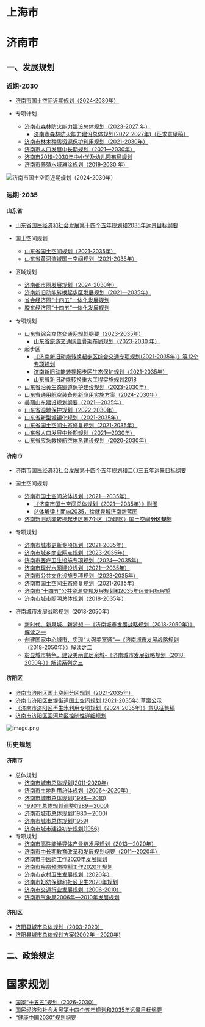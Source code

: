 
# 上海市

# 济南市

## 一、发展规划

### 近期-2030

- [济南市国土空间近期规划（2024-2030年）](static/济南市国土空间近期规划（2024-3030年）.pdf)

- 专项计划
	- [济南市森林防火能力建设总体规划（2023-2027 年）](http://jnly.jinan.gov.cn/art/2023/6/30/art_38946_4772609.html?xxgkhide=1)
		- [济南市森林防火能力建设总体规划(2022-2027年)（征求意见稿）](http://jnly.jinan.gov.cn/art/2022/8/10/art_99384_4768916.html)
	- [济南市林木种质资源保护利用规划（2021-2030年）](http://jnly.jinan.gov.cn/art/2022/4/21/art_38946_4767816.html?xxgkhide=1)
	- [济南市人口发展中长期规划（2021—2030年）](http://jndpc.jinan.gov.cn/art/2022/1/12/art_30273_4781605.html?xxgkhide=1)
	- [济南市2019-2030年中小学及幼儿园布局规划](http://jnedu.jinan.gov.cn/art/2021/11/11/art_18924_4771690.html?xxgkhide=1)
	- [济南市养殖水域滩涂规划（2019-2030 年）](http://jnny.jinan.gov.cn/art/2019/12/23/art_47734_4778832.html?xxgkhide=1)

![济南市国土空间近期规划（2024-2030年）](https://cdn.jsdelivr.net/gh/foxbutter/pics_cdn/cut/macair/202507132332983.png)

### 远期-2035

#### 山东省

- [山东省国民经济和社会发展第十四个五年规划和2035年远景目标纲要](http://www.shandong.gov.cn/art/2021/4/25/art_307618_10330631.html)

- 国土空间规划
	- [山东省国土空间规划（2021-2035年）](http://gb.shandong.gov.cn/art/2024/1/8/art_307619_10346596.html "山东省人民政府关于印发山东省国土空间规划（2021-2035年）的通知")
	- [山东省黄河流域国土空间规划（2021-2035年）](http://gb.shandong.gov.cn/art/2023/12/29/art_307619_10346351.html "山东省自然资源厅关于印发《山东省黄河流域国土空间规划（2021-2035年）》的通知")

- 区域规划
	- [济南都市圈发展规划（2024-2030年）](http://www.shandong.gov.cn/art/2024/3/8/art_267492_64225.html "山东省人民政府关于印发济南都市圈发展规划（2024-2030年）的通知")
	- [济南新旧动能转换起步区发展规划（2021—2035年）](http://gb.shandong.gov.cn/art/2022/8/22/art_307621_10330627.html "济南新旧动能转换起步区发展规划（2021—2035年）")
	- [省会经济圈“十四五”一体化发展规划](http://www.shandong.gov.cn/art/2021/9/3/art_307621_10330616.html "省会经济圈“十四五”一体化发展规划")
	- [胶东经济圈“十四五”一体化发展规划](http://www.shandong.gov.cn/art/2021/9/3/art_307621_10330615.html "胶东经济圈“十四五”一体化发展规划")

- 专项规划
	- [山东省综合立体交通网规划纲要（2023-2035年）](https://jtt.shandong.gov.cn/art/2023/11/6/art_100537_10315993.html?xxgkhide=1)
		- [山东省旅游交通网主骨架布局规划（2023-2030 年）](http://gb.shandong.gov.cn/art/2023/5/12/art_307621_10346892.html "山东省交通运输厅关于印发《山东省旅游交通网主骨架布局规划（2023-2030 年）》的通知")
	- 起步区
		- [《济南新旧动能转换起步区综合交通专项规划(2021-2035年)》等12个专项规划](http://jnxxq.jinan.gov.cn/art/2025/7/4/art_48287_4787393.html?xxgkhide=1)
		- [济南新旧动能转换起步区生态保护规划（2021-2035年）](http://jnxxq.jinan.gov.cn/art/2025/7/4/art_48287_4787392.html?xxgkhide=1 "关于公布《济南新旧动能转换起步区生态保护规划（2021-2035年）》的通知")
		- [山东省新旧动能转换重大工程实施规划2018](http://www.shandong.gov.cn/art/2021/12/6/art_307620_10330610.html)
	- [山东省沿黄生态廊道保护建设规划（2023-2030年）](http://www.shandong.gov.cn/art/2023/10/10/art_267492_59841.html "山东省人民政府关于印发《山东省沿黄生态廊道保护建设规划（2023-2030年）》的通知")
	- [山东省通用航空装备创新应用实施方案（2024-2030年）](http://www.shandong.gov.cn/art/2024/7/12/art_307620_10349860.html "山东省通用航空装备创新应用实施方案（2024-2030年）")
	- [美丽山东建设规划纲要（2021—2035年）](http://www.shandong.gov.cn/art/2022/6/21/art_307620_10330612.html)
	- [山东省湿地保护规划（2022-2030年）](http://www.shandong.gov.cn/art/2023/10/25/art_307620_10344972.html "山东省自然资源厅关于印发《山东省湿地保护规划（2022-2030年）》的通知")
	- [山东省新型城镇化规划（2021-2035年）](http://www.shandong.gov.cn/art/2022/1/14/art_307620_10331723.html "关于印发《山东省新型城镇化规划（2021-2035年）》的通知")
	- [山东省国土空间生态修复规划（2021-2035年）](http://www.shandong.gov.cn/art/2021/12/28/art_307620_10331745.html "山东省国土空间生态修复规划（2021-2035年）")
	- [山东省人口发展中长期规划（2021—2030年）](http://www.shandong.gov.cn/art/2021/8/27/art_307620_10331719.html "山东省人口发展中长期规划（2021—2030年）")
	- [山东省应急救援航空体系建设规划（2020-2030年）](http://www.shandong.gov.cn/art/2020/12/25/art_307620_10331694.html "山东省应急救援航空体系建设规划（2020-2030年）")

#### 济南市

- [济南市国民经济和社会发展第十四个五年规划和二〇三五年远景目标纲要](http://www.jinan.gov.cn/art/2021/5/28/art_2612_4788130.html?xxgkhide=1)

- 国土空间规划
	- [济南市国土空间总体规划（2021—2035年）](http://www.jinan.gov.cn/art/2025/1/17/art_2613_4994801.html)
		- [《济南市国土空间总体规划（2021—2035年）》附图](http://www.jinan.gov.cn/module/download/downfile.jsp?classid=0&showname=%E6%B5%8E%E5%8D%97%E5%B8%82%E5%9B%BD%E5%9C%9F%E7%A9%BA%E9%97%B4%E6%80%BB%E4%BD%93%E8%A7%84%E5%88%92%EF%BC%882021-2035%E5%B9%B4%EF%BC%89%E9%99%84%E4%BB%B6%E9%99%84%E5%9B%BEA3.pdf&filename=c8ec23e4faa3435083639ced32c29da4.pdf)
		- [总体解读！面向2035，绘就泉城济南新蓝图](https://mp.weixin.qq.com/s/QikWfqK0WwsAHS75VMRDlQ)
	- [济南新旧动能转换起步区等7个区（功能区）国土空间**分区规划**](http://nrp.jinan.gov.cn/art/2025/6/13/art_87524_5135382.html)

- 专项规划
	- [济南市城市更新专项规划（2021-2035年）](http://www.jinan.gov.cn/art/2022/12/12/art_2615_4934625.html)
	- [济南市城乡商业网点规划（2023-2035年）](http://jnbusiness.jinan.gov.cn/art/2024/2/27/art_25070_4776049.html?xxgkhide=1)
	- [济南市医疗卫生设施专项规划（2024—2035年）](http://jnmhc.jinan.gov.cn/art/2025/2/28/art_14412_4822580.html?xxgkhide=1)
	- [济南市现代水网建设规划（2021—2035年）](http://jnwater.jinan.gov.cn/art/2025/2/25/art_24727_4774766.html?xxgkhide=1)
	- [济南市公共文化设施专项规划（2023-2035年）](http://jnwl.jinan.gov.cn/art/2024/7/19/art_42997_4783241.html?xxgkhide=1)
	- [济南市国土空间生态修复规划（2021-2035年）](http://nrp.jinan.gov.cn/art/2023/9/1/art_87524_4858055.html?xxgkhide=1)
	- [济南市“十四五”公共资源交易发展规划和2035年远景目标展望](http://jndpc.jinan.gov.cn/art/2022/12/23/art_30273_4781608.html?xxgkhide=1)
	- [济南市城市照明总体规划（2018-2035年）](http://nrp.jinan.gov.cn/art/2018/12/14/art_43841_3510801.html?xxgkhide=1)

- 济南城市发展战略规划（2018-2050年）
	- [新时代、新泉城、新梦想 —《济南城市发展战略规划（2018-2050年）》解读之一](http://nrp.jinan.gov.cn/art/2019/4/2/art_44247_3510946.html)
	- [创建国家中心城市，实现“大强美富通”—《济南城市发展战略规划（2018-2050年）》解读之二](http://nrp.jinan.gov.cn/art/2019/4/3/art_44247_3510947.html)
	- [彰显城市特色，建设美丽宜居泉城-《济南城市发展战略规划（2018-2050年）》解读系列之三](http://nrp.jinan.gov.cn/art/2019/4/3/art_44247_3510948.html?xxgkhide=1)

#### 济阳区
- [济南市济阳区国土空间分区规划（2021-2035年）](http://nrp.jinan.gov.cn/attach/0/d1ada304de694403ba5de836d00458c7.pdf)
- [济南市济阳区曲堤街道国土空间规划 (2021-2035年) 草案公示](https://www.jiyang.gov.cn/gongkai/site_jiyangquqzrzyjk/channel_6389ae3337599182826450b2/doc_68397306896f6403f4d27fda.html)
- [《济南市济阳区再生水利用专项规划（2024-2035年）》意见征集稿](https://www.jiyang.gov.cn/gongkai/site_jiyangquqcxswjl/channel_63c4a2b36e801d28fb896c37/doc_6731b83b715cea83fe1d1916.html/?state=zjyjg)
- [济南市济阳区回河片区控制性详细规划](http://nrp.jinan.gov.cn/details/HJ_4oiO1xe.html)

![image.png](https://cdn.jsdelivr.net/gh/foxbutter/pics_cdn/cut/macair/202507140000855.png)


### 历史规划

#### 济南市

- 总体规划
	- [济南市城市总体规划(2011-2020年)](http://nrp.jinan.gov.cn/details/B1AcyV0vX.html)
	- [济南市土地利用总体规划（2006～2020年）](http://nrp.jinan.gov.cn/art/2014/11/27/art_87524_3490117.html?xxgkhide=1)
	- [济南市城市总体规划(1996－2010)](http://nrp.jinan.gov.cn/art/2020/5/28/art_43841_4436415.html?xxgkhide=1)
	- [1990年总体规划调整(1989－2000)](http://nrp.jinan.gov.cn/art/2020/5/28/art_43841_4436414.html?xxgkhide=1)
	- [济南市城市总体规划(1980－2000)](http://nrp.jinan.gov.cn/art/2020/5/28/art_43841_4436412.html?xxgkhide=1)
	- [济南市城市总体规划(1959)](http://nrp.jinan.gov.cn/art/2020/5/28/art_43841_4436411.html?xxgkhide=1)
	- [济南市城市建设初步规划(1956)](http://nrp.jinan.gov.cn/art/2020/5/28/art_43841_4436410.html?xxgkhide=1)
- 专项规划
	- [济南市高性能半导体产业链发展规划（2013—2020年）](http://jndpc.jinan.gov.cn/art/2014/9/12/art_30273_2747040.html?xxgkhide=1)
	- [济南市中长期教育改革和发展规划纲要（2011--2020年）](http://jnedu.jinan.gov.cn/art/2011/5/27/art_30344_2741848.html?xxgkhide=1 "济南市中长期教育改革和发展规划纲要（2011--2020年）2011-05-27")
	- [济南市中医药工作2020年发展规划](http://jnmhc.jinan.gov.cn/art/2007/6/30/art_25164_2598928.html?xxgkhide=1 "济南市中医药工作2020年发展规划2007-06-30")
	- [济南市疾病预防控制工作2020年规划](http://jnmhc.jinan.gov.cn/art/2007/6/30/art_25164_2598930.html?xxgkhide=1 "济南市疾病预防控制工作2020年规划2007-06-30")
	- [济南市农村卫生发展规划（2020年）](http://jnmhc.jinan.gov.cn/art/2007/6/30/art_25164_2598929.html?xxgkhide=1 "济南市农村卫生发展规划（2020年）2007-06-30")
	- [济南市妇幼保健和社区卫生2020年规划](http://jnmhc.jinan.gov.cn/art/2007/6/30/art_25164_2598931.html?xxgkhide=1 "济南市妇幼保健和社区卫生2020年规划2007-06-30")
	- [济南市交通行业发展规划（2006-2010）](http://jnjtj.jinan.gov.cn/art/2008/7/29/art_24856_1996044.html?xxgkhide=1 "济南市交通行业发展规划（2006-2010）2008-07-29")
	- [济南市气象局2006年—2010年发展规划](http://www.jinan.gov.cn/art/2008/8/7/art_4149_895607.html?xxgkhide=1 "《济南市气象局2006年—2010年发展规划》2008-08-07")

#### 济阳区

- [济阳县城市总体规划（2003-2020）](https://www.jiyang.gov.cn/gongkai/site_jiyangquqzrzyjk/channel_6389ae3337599182826450b2/doc_63be77c6dae812705e0ff97a.html)
- [济阳县城市总体规划方案(2002年－2020年)](http://nrp.jinan.gov.cn/art/2009/7/22/art_87525_3498660.html?xxgkhide=1 "济阳县城市总体规划方案(2002年－2020年)2009-07-22")

## 二、政策规定

# 国家规划

- [国家“十五五”规划（2026-2030）](https://www.baiyin.gov.cn/sfzggw/fdzdgknr/ghjh/art/2024/art_b51edc2090aa42c499110ed554d1d656.html)
- [国民经济和社会发展第十四个五年规划和2035年远景目标纲要](https://www.gov.cn/xinwen/2021-03/13/content_5592681.htm)
- [“健康中国2030”规划纲要](http://jnmhc.jinan.gov.cn/art/2016/11/2/art_25166_2599042.html?xxgkhide=1)

